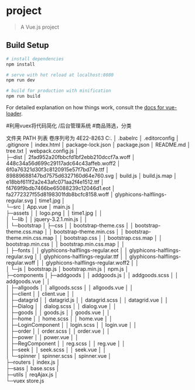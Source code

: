 # project

> A Vue.js project

## Build Setup

``` bash
# install dependencies
npm install

# serve with hot reload at localhost:8080
npm run dev

# build for production with minification
npm run build
```

For detailed explanation on how things work, consult the [docs for vue-loader](http://vuejs.github.io/vue-loader).


#利用vuex将代码简化 /后台管理系统
#商品筛选，分类

文件夹 PATH 列表
卷序列号为 4E22-8263
C:.
│  .babelrc
│  .editorconfig
│  .gitignore
│  index.html
│  package-lock.json
│  package.json
│  README.md
│  tree.txt
│  webpack.config.js
│  
├─dist
│      2fad952a20fbbcfd1bf2ebb210dccf7a.woff
│      448c34a56d699c29117adc64c43affeb.woff2
│      6f0a76321d30f3c8120915e57f7bd77e.ttf
│      89889688147bd7575d6327160d64e760.svg
│      build.js
│      build.js.map
│      e18bbf611f2a2e43afc071aa2f4e1512.ttf
│      f4769f9bdb7466be65088239c12046d1.eot
│      fa2772327f55d8198301fdb8bcfc8158.woff
│      glyphicons-halflings-regular.svg
│      time1.jpg
│      
└─src
    │  App.vue
    │  main.js
    │  
    ├─assets
    │  │  logo.png
    │  │  time1.jpg
    │  │  
    │  └─lib
    │      │  jquery-3.2.1.min.js
    │      │  
    │      └─bootstrap
    │          ├─css
    │          │      bootstrap-theme.css
    │          │      bootstrap-theme.css.map
    │          │      bootstrap-theme.min.css
    │          │      bootstrap-theme.min.css.map
    │          │      bootstrap.css
    │          │      bootstrap.css.map
    │          │      bootstrap.min.css
    │          │      bootstrap.min.css.map
    │          │      
    │          ├─fonts
    │          │      glyphicons-halflings-regular.eot
    │          │      glyphicons-halflings-regular.svg
    │          │      glyphicons-halflings-regular.ttf
    │          │      glyphicons-halflings-regular.woff
    │          │      glyphicons-halflings-regular.woff2
    │          │      
    │          └─js
    │                  bootstrap.js
    │                  bootstrap.min.js
    │                  npm.js
    │                  
    ├─components
    │  ├─addgoods
    │  │      addgoods.js
    │  │      addgoods.scss
    │  │      addgoods.vue
    │  │      
    │  ├─allgoods
    │  │      allgoods.scss
    │  │      allgoods.vue
    │  │      
    │  ├─client
    │  │      client.vue
    │  │      
    │  ├─datagrid
    │  │      datagrid.js
    │  │      datagrid.scss
    │  │      datagrid.vue
    │  │      
    │  ├─Dialog
    │  │      dialog.scss
    │  │      dialog.vue
    │  │      
    │  ├─goods
    │  │      goods.js
    │  │      goods.vue
    │  │      
    │  ├─home
    │  │      home.scss
    │  │      home.vue
    │  │      
    │  ├─LoginComponent
    │  │      login.scss
    │  │      login.vue
    │  │      
    │  ├─order
    │  │      order.scss
    │  │      order.vue
    │  │      
    │  ├─power
    │  │      power.vue
    │  │      
    │  ├─RegComponent
    │  │      reg.scss
    │  │      reg.vue
    │  │      
    │  ├─seek
    │  │      seek.scss
    │  │      seek.vue
    │  │      
    │  └─spinner
    │          spinner.scss
    │          spinner.vue
    │          
    ├─routers
    │      index.js
    │      
    ├─sass
    │      base.scss
    │      
    ├─utils
    │      reqAjax.js
    │      
    └─vuex
            store.js
            
